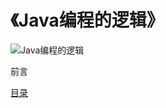 # 《Java编程的逻辑》

![Java编程的逻辑](https://img13.360buyimg.com/n1/s640x640_jfs/t14494/344/2041325409/173602/8e9e46f2/5a66eb12N0a7be368.jpg)

前言

[目录](https://swiftma.github.io/contents)


